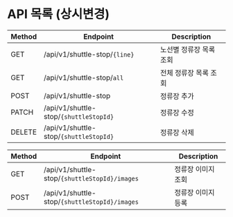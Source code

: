 # API 목록 (상시변경)
| Method | Endpoint | Description |
|--------|----------|-------------|
| GET   | /api/v1/shuttle-stop/`{line}` | 노선별 정류장 목록 조회 |
| GET    | /api/v1/shuttle-stop/`all`| 전체 정류장 목록 조회 |
| POST    | /api/v1/shuttle-stop| 정류장 추가 |
| PATCH  | /api/v1/shuttle-stop/`{shuttleStopId}` | 정류장 수정 |
| DELETE | /api/v1/shuttle-stop/`{shuttleStopId}` | 정류장 삭제 |

| Method | Endpoint | Description |
|--------|----------|-------------|
| GET | /api/v1/shuttle-stop/`{shuttleStopId}/images` | 정류장 이미지 조회 |
| POST | /api/v1/shuttle-stop/`{shuttleStopId}/images` | 정류장 이미지 등록 |

